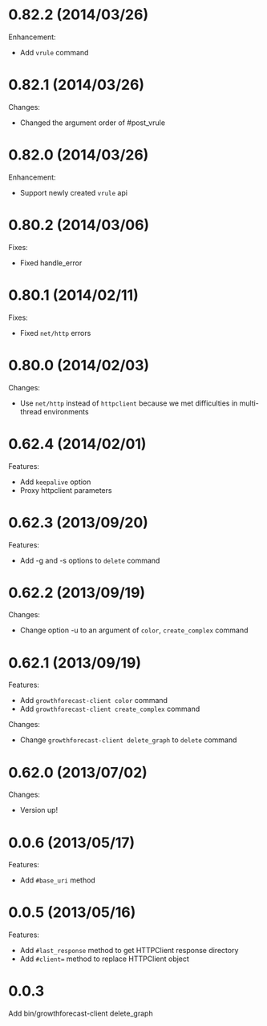 # 0.82.2 (2014/03/26)

Enhancement:

  - Add `vrule` command

# 0.82.1 (2014/03/26)

Changes:

  - Changed the argument order of #post_vrule

# 0.82.0 (2014/03/26)

Enhancement:

  - Support newly created `vrule` api

# 0.80.2 (2014/03/06)

Fixes:

  - Fixed handle_error

# 0.80.1 (2014/02/11)

Fixes:

  - Fixed `net/http` errors

# 0.80.0 (2014/02/03)

Changes:

  - Use `net/http` instead of `httpclient` because we met difficulties in multi-thread environments

# 0.62.4 (2014/02/01)

Features:

  - Add `keepalive` option
  - Proxy httpclient parameters

# 0.62.3 (2013/09/20)

Features:

  - Add -g and -s options to `delete` command

# 0.62.2 (2013/09/19)

Changes:

  - Change option -u to an argument of `color`, `create_complex` command

# 0.62.1 (2013/09/19)

Features:

  - Add `growthforecast-client color` command
  - Add `growthforecast-client create_complex` command

Changes:

  - Change `growthforecast-client delete_graph` to `delete` command

# 0.62.0 (2013/07/02)

Changes:

  - Version up!

# 0.0.6 (2013/05/17)

Features:

  - Add `#base_uri` method

# 0.0.5 (2013/05/16)

Features:

  - Add `#last_response` method to get HTTPClient response directory
  - Add `#client=` method to replace HTTPClient object

# 0.0.3
Add bin/growthforecast-client delete_graph
